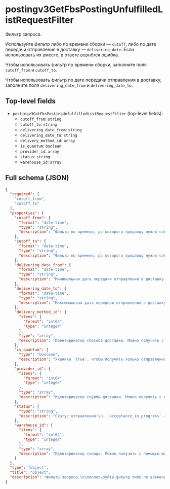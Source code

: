 # postingv3GetFbsPostingUnfulfilledListRequestFilter

Фильтр запроса.

Используйте фильтр либо по времени сборки — `cutoff`, либо по дате передачи отправления в доставку — `delivering_date`.
Если использовать их вместе, в ответе вернётся ошибка.

Чтобы использовать фильтр по времени сборки, заполните поля `cutoff_from` и `cutoff_to`.

Чтобы использовать фильтр по дате передачи отправления в доставку, заполните поля `delivering_date_from` и `delivering_date_to`.


## Top-level fields
- `postingv3GetFbsPostingUnfulfilledListRequestFilter` (top-level fields):
  - `cutoff_from`: `string`
  - `cutoff_to`: `string`
  - `delivering_date_from`: `string`
  - `delivering_date_to`: `string`
  - `delivery_method_id`: `array`
  - `is_quantum`: `boolean`
  - `provider_id`: `array`
  - `status`: `string`
  - `warehouse_id`: `array`

## Full schema (JSON)
```json
{
  "required": [
    "cutoff_from",
    "cutoff_to"
  ],
  "properties": {
    "cutoff_from": {
      "format": "date-time",
      "type": "string",
      "description": "Фильтр по времени, до которого продавцу нужно собрать заказ. Начало периода.\n\nФормат: YYYY-MM-DDThh:mm:ss.mcsZ.\nПример: 2020-03-18T07:34:50.359Z.\n"
    },
    "cutoff_to": {
      "format": "date-time",
      "type": "string",
      "description": "Фильтр по времени, до которого продавцу нужно собрать заказ. Конец периода.\n\nФормат: YYYY-MM-DDThh:mm:ss.mcsZ.\nПример: 2020-03-18T07:34:50.359Z.\n"
    },
    "delivering_date_from": {
      "format": "date-time",
      "type": "string",
      "description": "Минимальная дата передачи отправления в доставку."
    },
    "delivering_date_to": {
      "format": "date-time",
      "type": "string",
      "description": "Максимальная дата передачи отправления в доставку."
    },
    "delivery_method_id": {
      "items": {
        "format": "int64",
        "type": "integer"
      },
      "type": "array",
      "description": "Идентификатор способа доставки. Можно получить с помощью метода [/v1/delivery-method/list](#operation/WarehouseAPI_DeliveryMethodList)."
    },
    "is_quantum": {
      "type": "boolean",
      "description": "Укажите `true`, чтобы получить только отправления квантов.\n\nПо умолчанию — `false`, в ответе придут все отправления.\n"
    },
    "provider_id": {
      "items": {
        "format": "int64",
        "type": "integer"
      },
      "type": "array",
      "description": "Идентификатор службы доставки. Можно получить с помощью метода [/v1/delivery-method/list](#operation/WarehouseAPI_DeliveryMethodList)."
    },
    "status": {
      "type": "string",
      "description": "Статус отправления:\n- `acceptance_in_progress` — идёт приёмка,\n- `awaiting_approve` — ожидает подтверждения,\n- `awaiting_packaging` — ожидает упаковки,\n- `awaiting_registration` — ожидает регистрации,\n- `awaiting_deliver` — ожидает отгрузки,\n- `arbitration` — арбитраж,\n- `client_arbitration` — клиентский арбитраж доставки,\n- `delivering` — доставляется,\n- `driver_pickup` — у водителя,\n- `not_accepted` — не принят на сортировочном центре.\n"
    },
    "warehouse_id": {
      "items": {
        "format": "int64",
        "type": "integer"
      },
      "type": "array",
      "description": "Идентификатор склада. Можно получить с помощью метода [/v1/warehouse/list](#operation/WarehouseAPI_WarehouseList)."
    }
  },
  "type": "object",
  "title": "object",
  "description": "Фильтр запроса.\n\nИспользуйте фильтр либо по времени сборки — `cutoff`, либо по дате передачи отправления в доставку — `delivering_date`.\nЕсли использовать их вместе, в ответе вернётся ошибка.\n\nЧтобы использовать фильтр по времени сборки, заполните поля `cutoff_from` и `cutoff_to`.\n\nЧтобы использовать фильтр по дате передачи отправления в доставку, заполните поля `delivering_date_from` и `delivering_date_to`.\n"
}
```
